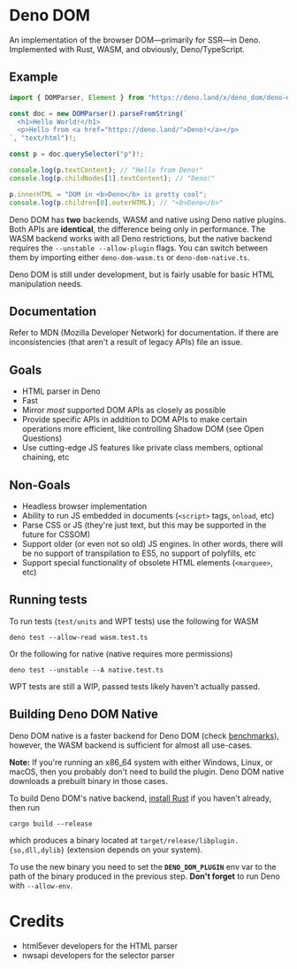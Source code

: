 # Deno DOM

An implementation of the browser DOM—primarily for SSR—in Deno. Implemented with
Rust, WASM, and obviously, Deno/TypeScript.

## Example
```typescript
import { DOMParser, Element } from "https://deno.land/x/deno_dom/deno-dom-wasm.ts";

const doc = new DOMParser().parseFromString(`
  <h1>Hello World!</h1>
  <p>Hello from <a href="https://deno.land/">Deno!</a></p>
`, "text/html")!;

const p = doc.querySelector("p")!;

console.log(p.textContent); // "Hello from Deno!"
console.log(p.childNodes[1].textContent); // "Deno!"

p.innerHTML = "DOM in <b>Deno</b> is pretty cool";
console.log(p.children[0].outerHTML); // "<b>Deno</b>"
```

Deno DOM has **two** backends, WASM and native using Deno native plugins. Both 
APIs are **identical**, the difference being only in performance. The WASM 
backend works with all Deno restrictions, but the native backend requires 
the `--unstable --allow-plugin` flags. You can switch between them by 
importing either `deno-dom-wasm.ts` or `deno-dom-native.ts`.

Deno DOM is still under development, but is fairly usable for basic HTML
manipulation needs.

## Documentation
Refer to MDN (Mozilla Developer Network) for documentation. If there are
inconsistencies (that aren't a result of legacy APIs) file an issue.

## Goals

 - HTML parser in Deno
 - Fast
 - Mirror _most_ supported DOM APIs as closely as possible
 - Provide specific APIs in addition to DOM APIs to make certain operations more efficient, like controlling Shadow DOM (see Open Questions)
 - Use cutting-edge JS features like private class members, optional chaining, etc

## Non-Goals

 - Headless browser implementation
 - Ability to run JS embedded in documents (`<script>` tags, `onload`, etc)
 - Parse CSS or JS (they're just text, but this may be supported in the future for CSSOM)
 - Support older (or even not so old) JS engines. In other words, there will be no support of transpilation to ES5, no support of polyfills, etc
 - Support special functionality of obsolete HTML elements (`<marquee>`, etc)

## Running tests
To run tests (`test/units` and WPT tests) use the following for WASM
```
deno test --allow-read wasm.test.ts
```
Or the following for native (native requires more permissions)
```
deno test --unstable --A native.test.ts
```

WPT tests are still a WIP, passed tests likely haven't actually passed.

## Building Deno DOM Native
Deno DOM native is a faster backend for Deno DOM (check [benchmarks](./bench/)), however, 
the WASM backend is sufficient for almost all use-cases.

**Note:** If you're running an x86\_64 system with either Windows, Linux, or macOS, then
you probably don't need to build the plugin. Deno DOM native downloads a prebuilt
binary in those cases.

To build Deno DOM's native backend, [install Rust](https://www.rust-lang.org/learn/get-started) if you haven't already,
then run
```
cargo build --release
```
which produces a binary located at `target/release/libplugin.{so,dll,dylib}` (extension depends on your system).

To use the new binary you need to set the **`DENO_DOM_PLUGIN`** env var to the path of the binary produced
in the previous step. **Don't forget** to run Deno with `--allow-env`.

# Credits
 - html5ever developers for the HTML parser
 - nwsapi developers for the selector parser

